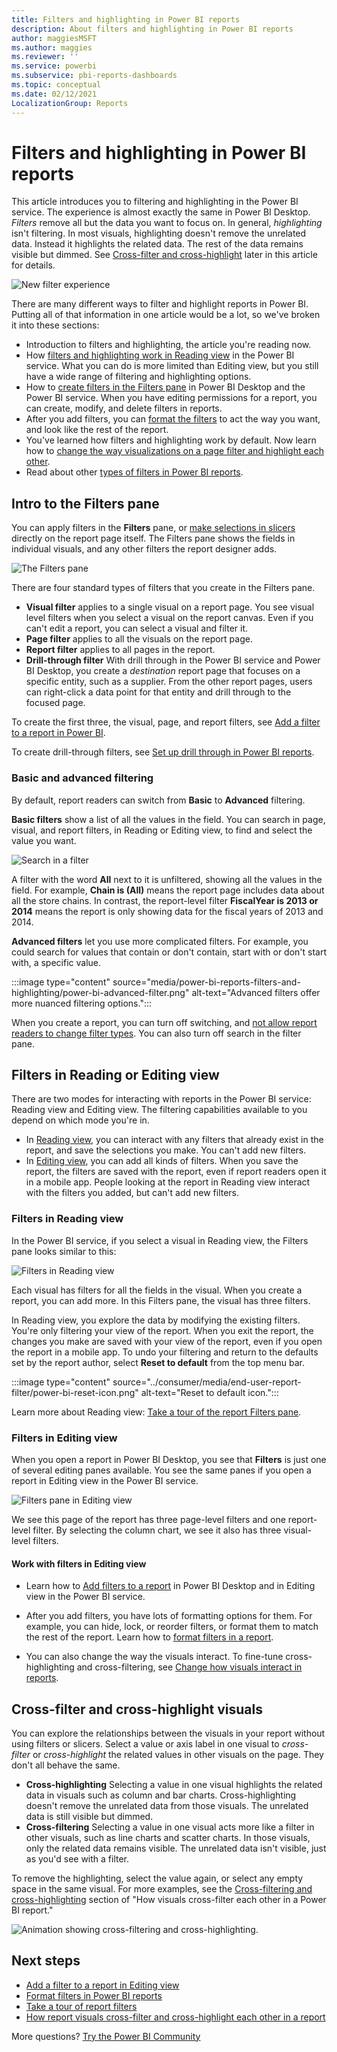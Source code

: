 ```yaml
---
title: Filters and highlighting in Power BI reports
description: About filters and highlighting in Power BI reports
author: maggiesMSFT
ms.author: maggies
ms.reviewer: ''
ms.service: powerbi
ms.subservice: pbi-reports-dashboards
ms.topic: conceptual
ms.date: 02/12/2021
LocalizationGroup: Reports
---
```

# Filters and highlighting in Power BI reports

 This article introduces you to filtering and highlighting in the Power BI service. The experience is almost exactly the same in Power BI Desktop. *Filters* remove all but the data you want to focus on. In general, *highlighting* isn't filtering. In most visuals, highlighting doesn't remove the unrelated data. Instead it highlights the related data. The rest of the data remains visible but dimmed. See [Cross-filter and cross-highlight](#cross-filter-and-cross-highlight-visuals) later in this article for details.

![New filter experience](media/power-bi-reports-filters-and-highlighting/power-bi-filter-reading.png)


There are many different ways to filter and highlight reports in Power BI. Putting all of that information in one article would be a lot, so we've broken it into these sections:

* Introduction to filters and highlighting, the article you're reading now.
* How [filters and highlighting work in Reading view](../consumer/end-user-interactions.md) in the Power BI service. What you can do is more limited than Editing view, but you still have a wide range of filtering and highlighting options.  
* How to [create filters in the Filters pane](power-bi-report-add-filter.md) in Power BI Desktop and the Power BI service. When you have editing permissions for a report, you can create, modify, and delete filters in reports.
* After you add filters, you can [format the filters](power-bi-report-filter.md) to act the way you want, and look like the rest of the report.
* You've learned how filters and highlighting work by default. Now learn how to [change the way visualizations on a page filter and highlight each other](service-reports-visual-interactions.md).
* Read about other [types of filters in Power BI reports](power-bi-report-filter-types.md).

## Intro to the Filters pane

You can apply filters in the **Filters** pane, or [make selections in slicers](../visuals/power-bi-visualization-slicers.md) directly on the report page itself. The Filters pane shows the fields in individual visuals, and any other filters the report designer adds. 

![The Filters pane](media/power-bi-reports-filters-and-highlighting/power-bi-add-filter-reading-view.png)

There are four standard types of filters that you create in the Filters pane.

- **Visual filter** applies to a single visual on a report page. You see visual level filters when you select a visual on the report canvas. Even if you can't edit a report, you can select a visual and filter it.
- **Page filter** applies to all the visuals on the report page.
- **Report filter** applies to all pages in the report.
- **Drill-through filter** With drill through in the Power BI service and Power BI Desktop, you create a *destination* report page that focuses on a specific entity, such as a supplier. From the other report pages, users can right-click a data point for that entity and drill through to the focused page.

To create the first three, the visual, page, and report filters, see [Add a filter to a report in Power BI](power-bi-report-add-filter.md). 

To create drill-through filters, see [Set up drill through in Power BI reports](desktop-drillthrough.md).

### Basic and advanced filtering

By default, report readers can switch from **Basic** to **Advanced** filtering. 

**Basic filters** show a list of all the values in the field. You can search in page, visual, and report filters, in Reading or Editing view, to find and select the value you want. 

![Search in a filter](media/power-bi-reports-filters-and-highlighting/power-bi-search-filter.png)

A filter with the word **All** next to it is unfiltered, showing all the values in the field.  For example, **Chain is (All)** means the report page includes data about all the store chains. In contrast, the report-level filter **FiscalYear is 2013 or 2014** means the report is only showing data for the fiscal years of 2013 and 2014.

**Advanced filters** let you use more complicated filters. For example, you could search for values that contain or don't contain, start with or don't start with, a specific value. 

:::image type="content" source="media/power-bi-reports-filters-and-highlighting/power-bi-advanced-filter.png" alt-text="Advanced filters offer more nuanced filtering options.":::

When you create a report, you can turn off switching, and [not allow report readers to change filter types](power-bi-report-filter.md#restrict-changes-to-filter-type). You can also turn off search in the filter pane.

## Filters in Reading or Editing view

There are two modes for interacting with reports in the Power BI service: Reading view and Editing view. The filtering capabilities available to you depend on which mode you're in.

* In [Reading view](#filters-in-reading-view), you can interact with any filters that already exist in the report, and save the selections you make. You can't add new filters.
* In [Editing view](#filters-in-editing-view), you can add all kinds of filters. When you save the report, the filters are saved with the report, even if report readers open it in a mobile app. People looking at the report in Reading view interact with the filters you added, but can't add new filters.

### Filters in Reading view

In the Power BI service, if you select a visual in Reading view, the Filters pane looks similar to this:

![Filters in Reading view](media/power-bi-reports-filters-and-highlighting/power-bi-filter-reading-view.png)

Each visual has filters for all the fields in the visual. When you create a report, you can add more. In this Filters pane, the visual has three filters.

In Reading view, you explore the data by modifying the existing filters. You're only filtering your view of the report. When you exit the report, the changes you make are saved with your view of the report, even if you open the report in a mobile app. To undo your filtering and return to the defaults set by the report author, select **Reset to default** from the top menu bar.

:::image type="content" source="../consumer/media/end-user-report-filter/power-bi-reset-icon.png" alt-text="Reset to default icon.":::

Learn more about Reading view: [Take a tour of the report Filters pane](../consumer/end-user-report-filter.md).

### Filters in Editing view
When you open a report in Power BI Desktop, you see that **Filters** is just one of several editing panes available. You see the same panes if you open a report in Editing view in the Power BI service.

![Filters pane in Editing view](media/power-bi-reports-filters-and-highlighting/power-bi-add-filter-editing-view.png)

We see this page of the report has three page-level filters and one report-level filter. By selecting the column chart, we see it also has three visual-level filters.

#### Work with filters in Editing view

- Learn how to [Add filters to a report](power-bi-report-add-filter.md) in Power BI Desktop and in Editing view in the Power BI service.

- After you add filters, you have lots of formatting options for them. For example, you can hide, lock, or reorder filters, or format them to match the rest of the report. Learn how to [format filters in a report](power-bi-report-filter.md). 

- You can also change the way the visuals interact. To fine-tune cross-highlighting and cross-filtering, see [Change how visuals interact in reports](service-reports-visual-interactions.md).

## Cross-filter and cross-highlight visuals

You can explore the relationships between the visuals in your report without using filters or slicers. Select a value or axis label in one visual to *cross-filter* or *cross-highlight* the related values in other visuals on the page. They don't all behave the same. 

- **Cross-highlighting** Selecting a value in one visual highlights the related data in visuals such as column and bar charts. Cross-highlighting doesn't remove the unrelated data from those visuals. The unrelated data is still visible but dimmed. 
- **Cross-filtering** Selecting a value in one visual acts more like a filter in other visuals, such as line charts and scatter charts. In those visuals, only the related data remains visible. The unrelated data isn't visible, just as you'd see with a filter. 

To remove the highlighting, select the value again, or select any empty space in the same visual. For more examples, see the [Cross-filtering and cross-highlighting](../consumer/end-user-interactions.md#cross-filtering-and-cross-highlighting) section of "How visuals cross-filter each other in a Power BI report."

![Animation showing cross-filtering and cross-highlighting.](media/power-bi-reports-filters-and-highlighting/power-bi-adhoc-filter.gif)

## Next steps

- [Add a filter to a report in Editing view](power-bi-report-add-filter.md)
- [Format filters in Power BI reports](power-bi-report-filter.md)
- [Take a tour of report filters](../consumer/end-user-report-filter.md)
- [How report visuals cross-filter and cross-highlight each other in a report](../consumer/end-user-interactions.md)

More questions? [Try the Power BI Community](https://community.powerbi.com/)
